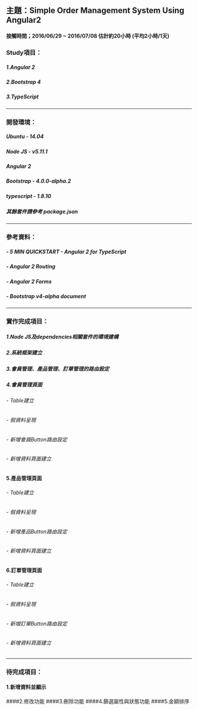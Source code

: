 ## 主題：Simple Order Management System Using Angular2

#### 接觸時間；2016/06/29 ~ 2016/07/08 估計約20小時 (平均2小時/1天)

### Study項目：
##### 1.Angular 2
##### 2.Bootstrap 4
##### 3.TypeScript
***
### 開發環境：
##### *Ubuntu - 14.04*
##### *Node JS - v5.11.1*
##### *Angular 2*
##### *Bootstrap - 4.0.0-alpha.2*
##### *typescript - 1.8.10*
##### *其餘套件請參考 package.json*
***
### 參考資料：
##### - 5 MIN QUICKSTART - Angular 2 for TypeScript
##### - Angular 2 Routing
##### - Angular 2 Forms
##### - Bootstrap v4-alpha document
***
### 實作完成項目：
##### 1.Node JS及dependencies相關套件的環境建構
##### 2.系統框架建立
##### 3.會員管理、產品管理、訂單管理的路由設定
##### 4.會員管理頁面
######    - Table建立
######    - 假資料呈現
######    - 新增會員Button路由設定
######    - 新增資料頁面建立
#### 5.產品管理頁面
######    - Table建立
######    - 假資料呈現
######    - 新增產品Button路由設定
######    - 新增資料頁面建立
#### 6.訂單管理頁面
######    - Table建立
######    - 假資料呈現
######    - 新增訂單Button路由設定
######    - 新增資料頁面建立
***
### 待完成項目：
#### 1.新增資料並顯示
####2.修改功能
####3.刪除功能
####4.篩選屬性與狀態功能
####5.金額排序
